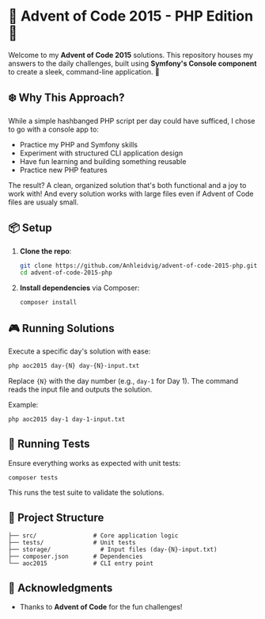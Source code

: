 # 🎄 Advent of Code 2015 - PHP Edition 🎅

Welcome to my **Advent of Code 2015** solutions.
This repository houses my answers to the daily
challenges, built using **Symfony's Console component** to
create a sleek, command-line application. 🚀

## ❄️ Why This Approach?

While a simple hashbanged PHP script per day could have sufficed, I chose to go with a console app to:

- Practice my PHP and Symfony skills
- Experiment with structured CLI application design
- Have fun learning and building something reusable
- Practice new PHP features

The result? A clean, organized solution that's both functional and a joy to work with!
And every solution works with large files even if Advent of Code files are usualy small.

## 📦 Setup

1. **Clone the repo**:
   ```bash
   git clone https://github.com/Anhleidvig/advent-of-code-2015-php.git
   cd advent-of-code-2015-php
   ```

2. **Install dependencies** via Composer:
   ```bash
   composer install
   ```

## 🎮 Running Solutions

Execute a specific day's solution with ease:

```bash
php aoc2015 day-{N} day-{N}-input.txt
```

Replace `{N}` with the day number (e.g., `day-1` for Day 1). The command reads the input file and outputs the solution.

Example:
```bash
php aoc2015 day-1 day-1-input.txt
```

## 🧪 Running Tests

Ensure everything works as expected with unit tests:

```bash
composer tests
```

This runs the test suite to validate the solutions.

## 📂 Project Structure

```
├── src/                # Core application logic
├── tests/              # Unit tests
├── storage/              # Input files (day-{N}-input.txt)
├── composer.json       # Dependencies
└── aoc2015             # CLI entry point
```

## 🎁 Acknowledgments

- Thanks to **Advent of Code** for the fun challenges!
